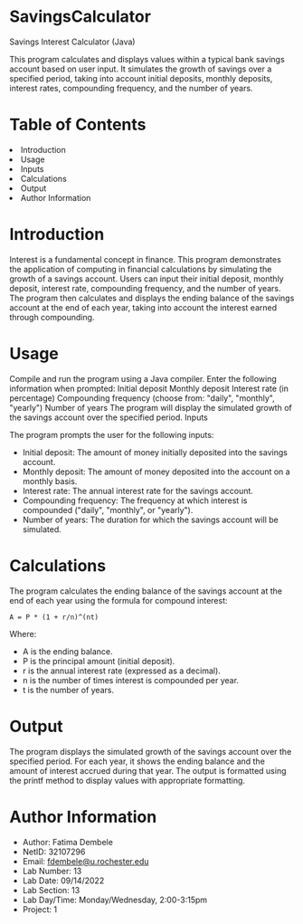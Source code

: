 # SavingsCalculator

Savings Interest Calculator (Java)

This program calculates and displays values within a typical bank savings account based on user input. It simulates the growth of savings over a specified period, taking into account initial deposits, monthly deposits, interest rates, compounding frequency, and the number of years.

# Table of Contents

<li>Introduction</li>
<li>Usage</li>
<li>Inputs</li>
<li>Calculations</li>
<li>Output</li>
<li>Author Information</li>


# Introduction

Interest is a fundamental concept in finance. This program demonstrates the application of computing in financial calculations by simulating the growth of a savings account. Users can input their initial deposit, monthly deposit, interest rate, compounding frequency, and the number of years. The program then calculates and displays the ending balance of the savings account at the end of each year, taking into account the interest earned through compounding.

# Usage

Compile and run the program using a Java compiler.
Enter the following information when prompted:
Initial deposit
Monthly deposit
Interest rate (in percentage)
Compounding frequency (choose from: "daily", "monthly", "yearly")
Number of years
The program will display the simulated growth of the savings account over the specified period.
Inputs

The program prompts the user for the following inputs:

- Initial deposit: The amount of money initially deposited into the savings account.
- Monthly deposit: The amount of money deposited into the account on a monthly basis.
- Interest rate: The annual interest rate for the savings account.
- Compounding frequency: The frequency at which interest is compounded ("daily", "monthly", or "yearly").
- Number of years: The duration for which the savings account will be simulated.

# Calculations

The program calculates the ending balance of the savings account at the end of each year using the formula for compound interest:

```
A = P * (1 + r/n)^(nt)
```

Where:

- A is the ending balance.
- P is the principal amount (initial deposit).
- r is the annual interest rate (expressed as a decimal).
- n is the number of times interest is compounded per year.
- t is the number of years.

# Output

The program displays the simulated growth of the savings account over the specified period. For each year, it shows the ending balance and the amount of interest accrued during that year. The output is formatted using the printf method to display values with appropriate formatting.

# Author Information

- Author: Fatima Dembele
- NetID: 32107296
- Email: fdembele@u.rochester.edu
- Lab Number: 13
- Lab Date: 09/14/2022
- Lab Section: 13
- Lab Day/Time: Monday/Wednesday, 2:00-3:15pm
- Project: 1
